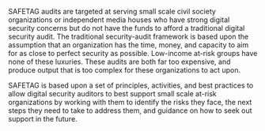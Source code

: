 
SAFETAG audits are targeted at serving small scale civil society organizations or independent media houses who have strong digital security concerns but do not have the funds to afford a traditional digital security audit. The traditional security-audit framework is based upon the assumption that an organization has the time, money, and capacity to aim for as close to perfect security as possible. Low-income at-risk groups have none of these luxuries. These audits are both far too expensive, and produce output that is too complex for these organizations to act upon. 

SAFETAG is based upon a set of principles, activities, and best practices to allow digital security auditors to best support small scale at-risk organizations by working with them to identify the risks they face, the next steps they need to take to address them, and guidance on how to seek out support in the future.
